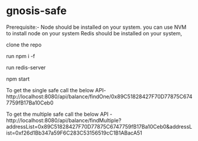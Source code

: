 # gnosis-safe
Prerequisite:- 
Node should be installed on your system. you can use NVM to install node on your system
Redis should be installed on your system,

clone the repo

run npm i -f

run redis-server

npm start

To get the single safe call the below API- 
http://localhost:8080/api/balance/findOne/0x89C51828427F70D77875C6747759fB17Ba10Ceb0

To get the multiple safe call the below API - 
http://localhost:8080/api/balance/findMultiple?addressList=0x89C51828427F70D77875C6747759fB17Ba10Ceb0&addressList=0xf26d1Bb347a59F6C283C53156519cC1B1ABacA51

